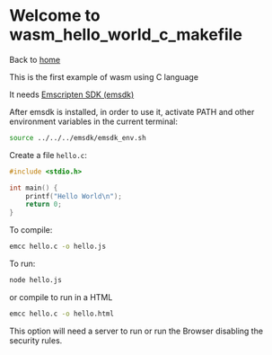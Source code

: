 # Welcome to wasm_hello_world_c_makefile

Back to [home](../readme.md)

This is the first example of wasm using C language


It needs [Emscripten SDK (emsdk)](../readme.md#Installing-the-C-Emscripten-SDK)

After emsdk is installed, in order to use it, activate PATH and other environment variables in the current terminal:

```bash
source ../../../emsdk/emsdk_env.sh
```



Create a file `hello.c`:

```C
#include <stdio.h>

int main() {
    printf("Hello World\n");
    return 0;
}
```

To compile:

```bash
emcc hello.c -o hello.js
```
To run:

```bash
node hello.js
```
or compile to run in a HTML

```bash
emcc hello.c -o hello.html
```

This option will need a server to run or run the Browser disabling the security rules.
